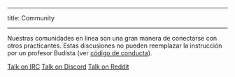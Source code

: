 * * *

title: Community

* * *

Nuestras comunidades en línea son una gran manera de conectarse con otros practicantes. Estas discusiones no pueden reemplazar la instrucción por un profesor Budista (ver [código de conducta](/code)).

<a href="http://kiwiirc.com/client/irc.libera.chat/##meditation" class="btn btn-primary external-link no-image" target="_blank" rel="nofollow">Talk on IRC</a>
[Talk on Discord](https://discord.gg/Tyqd22a?classes=btn,btn-primary) [Talk on Reddit](https://www.reddit.com/r/OpenBuddhaDharma/?classes=btn,btn-primary)
